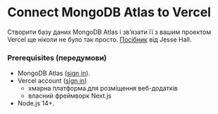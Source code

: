 # Connect MongoDB Atlas to Vercel 

Створити базу даних MongoDB Atlas і зв’язати її з вашим проектом Vercel ще ніколи не було так просто. 
[Посібник](https://www.mongodb.com/developer/products/atlas/how-to-connect-mongodb-atlas-to-vercel-using-the-new-integration/) від Jesse Hall.

### Prerequisites (передумови)
+ MongoDB Atlas ([sign in](https://cloud.mongodb.com/)).
+ Vercel account ([sign in](https://vercel.com/))
  - хмарна платформа для розміщення веб-додатків
  - власний фреймворк Next.js
+ Node.js 14+.















